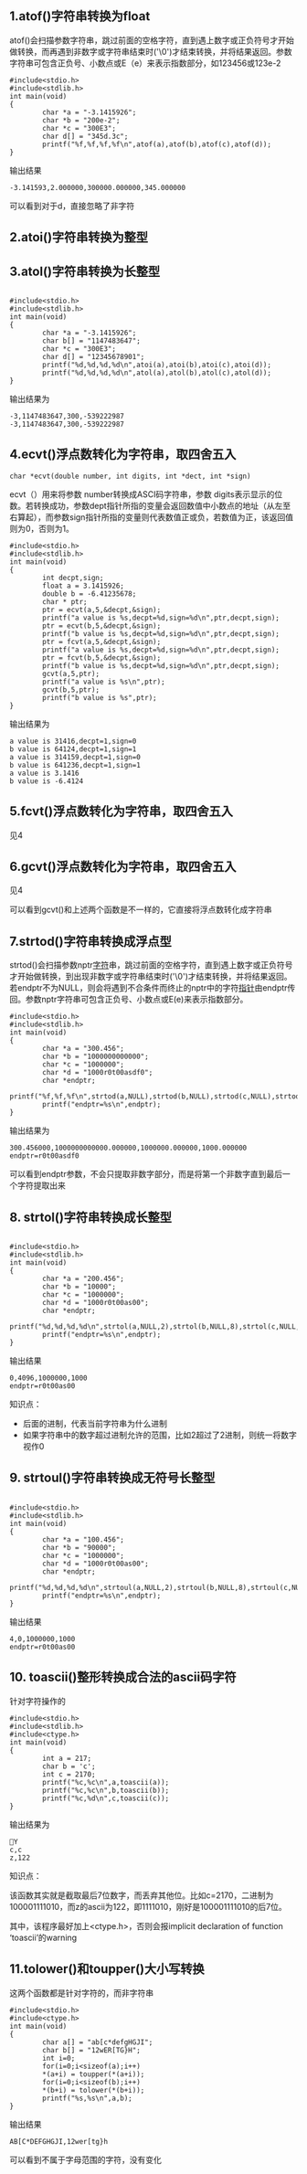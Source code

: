 ## 1.atof()字符串转换为float

atof()会扫描参数字符串，跳过前面的空格字符，直到遇上数字或正负符号才开始做转换，而再遇到非数字或字符串结束时('\0')才结束转换，并将结果返回。参数字符串可包含正负号、小数点或E（e）来表示指数部分，如123456或123e-2

```
#include<stdio.h>
#include<stdlib.h>
int main(void)
{
        char *a = "-3.1415926";
        char *b = "200e-2";
        char *c = "300E3";
        char d[] = "345d.3c";
        printf("%f,%f,%f,%f\n",atof(a),atof(b),atof(c),atof(d));
}
```

输出结果

```
-3.141593,2.000000,300000.000000,345.000000
```

可以看到对于d，直接忽略了非字符

## 2.atoi()字符串转换为整型

## 3.atol()字符串转换为长整型

```

#include<stdio.h>
#include<stdlib.h>
int main(void)
{
        char *a = "-3.1415926";
        char b[] = "1147483647";
        char *c = "300E3";
        char d[] = "12345678901";
        printf("%d,%d,%d,%d\n",atoi(a),atoi(b),atoi(c),atoi(d));
        printf("%d,%d,%d,%d\n",atol(a),atol(b),atol(c),atol(d));
}
```

输出结果为

```
-3,1147483647,300,-539222987
-3,1147483647,300,-539222987
```



## 4.ecvt()浮点数转化为字符串，取四舍五入

```
char *ecvt(double number, int digits, int *dect, int *sign)
```

ecvt（）用来将参数 number转换成ASCI码字符串，参数 digits表示显示的位数。若转换成功，参数dept指针所指的变量会返回数值中小数点的地址（从左至右算起），而参数sign指针所指的变量则代表数值正或负，若数值为正，该返回值则为0，否则为1。

```
#include<stdio.h>
#include<stdlib.h>
int main(void)
{
        int decpt,sign;
        float a = 3.1415926;
        double b = -6.41235678;
        char * ptr;
        ptr = ecvt(a,5,&decpt,&sign);
        printf("a value is %s,decpt=%d,sign=%d\n",ptr,decpt,sign);
        ptr = ecvt(b,5,&decpt,&sign);
        printf("b value is %s,decpt=%d,sign=%d\n",ptr,decpt,sign);
        ptr = fcvt(a,5,&decpt,&sign);
        printf("a value is %s,decpt=%d,sign=%d\n",ptr,decpt,sign);
        ptr = fcvt(b,5,&decpt,&sign);
        printf("b value is %s,decpt=%d,sign=%d\n",ptr,decpt,sign);
        gcvt(a,5,ptr);
        printf("a value is %s\n",ptr);
        gcvt(b,5,ptr);
        printf("b value is %s",ptr);
}
```

输出结果为

```
a value is 31416,decpt=1,sign=0
b value is 64124,decpt=1,sign=1
a value is 314159,decpt=1,sign=0
b value is 641236,decpt=1,sign=1
a value is 3.1416
b value is -6.4124
```



## 5.fcvt()浮点数转化为字符串，取四舍五入

见4

## 6.gcvt()浮点数转化为字符串，取四舍五入

见4

可以看到gcvt()和上述两个函数是不一样的，它直接将浮点数转化成字符串

## 7.strtod()字符串转换成浮点型

strtod()会扫描参数nptr[字符](https://baike.baidu.com/item/字符)串，跳过前面的空格字符，直到遇上数字或正负符号才开始做转换，到出现非数字或字符串结束时('\0')才结束转换，并将结果返回。若endptr不为NULL，则会将遇到不合条件而终止的nptr中的字符[指针](https://baike.baidu.com/item/指针)由endptr传回。参数nptr字符串可包含正负号、小数点或E(e)来表示指数部分。

```
#include<stdio.h>
#include<stdlib.h>
int main(void)
{
        char *a = "300.456";
        char *b = "1000000000000";
        char *c = "1000000";
        char *d = "1000r0t00asdf0";
        char *endptr;
        printf("%f,%f,%f\n",strtod(a,NULL),strtod(b,NULL),strtod(c,NULL),strtod(d,&endptr));
        printf("endptr=%s\n",endptr);
}
```

输出结果为

```
300.456000,1000000000000.000000,1000000.000000,1000.000000
endptr=r0t00asdf0
```

可以看到endptr参数，不会只提取非数字部分，而是将第一个非数字直到最后一个字符提取出来

## 8. strtol()字符串转换成长整型

```

#include<stdio.h>
#include<stdlib.h>
int main(void)
{
        char *a = "200.456";
        char *b = "10000";
        char *c = "1000000";
        char *d = "1000r0t00as00";
        char *endptr;
        printf("%d,%d,%d,%d\n",strtol(a,NULL,2),strtol(b,NULL,8),strtol(c,NULL,10),strtol(d,&endptr,10));
        printf("endptr=%s\n",endptr);
}
```

输出结果

```
0,4096,1000000,1000
endptr=r0t00as00
```

知识点：

- 后面的进制，代表当前字符串为什么进制
- 如果字符串中的数字超过进制允许的范围，比如2超过了2进制，则统一将数字视作0

## 9. strtoul()字符串转换成无符号长整型

```

#include<stdio.h>
#include<stdlib.h>
int main(void)
{
        char *a = "100.456";
        char *b = "90000";
        char *c = "1000000";
        char *d = "1000r0t00as00";
        char *endptr;
        printf("%d,%d,%d,%d\n",strtoul(a,NULL,2),strtoul(b,NULL,8),strtoul(c,NULL,10),strtoul(d,&endptr,10));
        printf("endptr=%s\n",endptr);
}
```

输出结果

```
4,0,1000000,1000
endptr=r0t00as00
```



## 10. toascii()整形转换成合法的ascii码字符

针对字符操作的

```
#include<stdio.h>
#include<stdlib.h>
#include<ctype.h>
int main(void)
{
        int a = 217;
        char b = 'c';
        int c = 2170;
        printf("%c,%c\n",a,toascii(a));
        printf("%c,%c\n",b,toascii(b));
        printf("%c,%d\n",c,toascii(c));
}
```

输出结果为

```
׬Y
c,c
z,122
```

知识点：

该函数其实就是截取最后7位数字，而丢弃其他位。比如c=2170，二进制为100001111010，而z的ascii为122，即1111010，刚好是100001111010的后7位。

其中，该程序最好加上<ctype.h>，否则会报implicit declaration of function ‘toascii’的warning

## 11.tolower()和toupper()大小写转换

这两个函数都是针对字符的，而非字符串

```
#include<stdio.h>
#include<ctype.h>
int main(void)
{
        char a[] = "ab[c*defgHGJI";
        char b[] = "12wER[TG}H";
        int i=0;
        for(i=0;i<sizeof(a);i++)
        *(a+i) = toupper(*(a+i));
        for(i=0;i<sizeof(b);i++)
        *(b+i) = tolower(*(b+i));
        printf("%s,%s\n",a,b);
}
```

输出结果

```
AB[C*DEFGHGJI,12wer[tg}h
```

可以看到不属于字母范围的字符，没有变化